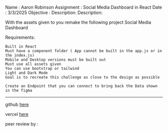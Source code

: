 Name : Aaron Robinson
Assignment : Social Media Dashboard in React 
Date : 3/3/2025
Objective :
Description:
Description:

With the assets given to you remake the following project Social Media Dashboard


Requirements:

    Built in React 
    Must have a component folder ( App cannot be built in the app.js or in the index.js)
    Mobile and Desktop versions must be built out
    Must use all assets given
    You can use bootstrap or tailwind
    Light and Dark Mode
    Goal is to recreate this challenge as close to the design as possible

    Create an Endpoint that you can connect to bring back the Data shown in the figma 
---

github [here](https://github.com/wraithio/advice-generator-app-main-2)

vercel [here](https://advice-generator-app-main-2.vercel.app/)

peer review by :